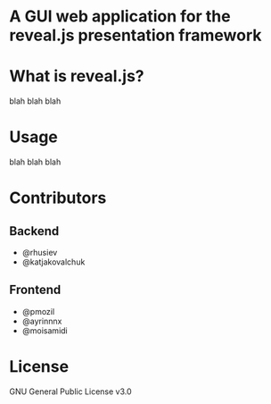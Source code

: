 # A GUI web application for the reveal.js presentation framework

# What is reveal.js?
blah blah blah

# Usage
blah blah blah

# Contributors
## Backend
- @rhusiev
- @katjakovalchuk

## Frontend
- @pmozil
- @ayrinnnx
- @moisamidi

# License
GNU General Public License v3.0
